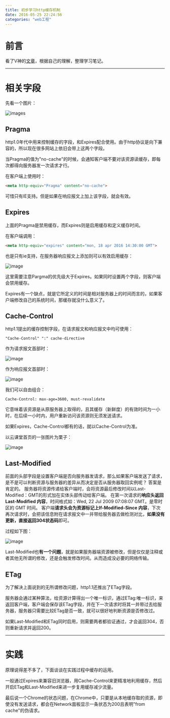 ```yaml
---
title: 初步学习http缓存机制
date: 2016-05-25 22:24:56
categories: "web工程"
---
```


# **前言**

看了V神的[文章](http://www.cnblogs.com/vajoy/p/5341664.html)，根据自己的理解，整理学习笔记。

---

# **相关字段**

先看一个图片：

![images](/初步学习http缓存机制/1.png)


## **Pragma**


http1.0年代中用来控制缓存的字段，和Expires配合使用。由于http协议是向下兼容的，所以现在很多网站上依旧会带上这两个字段。

当Pragma的值为"no-cache"的时候，会通知客户端不要对该资源读缓存，即每次都得向服务器发一次请求才行。

在客户端上使用时：

``` html
<meta http-equiv="Pragma" content="no-cache">
```

可惜只有IE支持。但是如果在响应报文上加上该字段，就会有效。

## **Expires**

上面的Pragma是禁用缓存，而Expires则是启用缓存和定义缓存时间。

在客户端调用：

``` html
<meta http-equiv="expires" content="mon, 18 apr 2016 14:30:00 GMT">
```

也是只有ie支持，在服务器响应报文上添加则可以有效启用缓存：

![image](/初步学习http缓存机制/2.png)

这里需要注意Pargma的优先级大于Expires。如果同时设置两个字段，则客户端会禁用缓存。

Expires有一个缺点，就是它所定义的时间是相对服务器上的时间而言的，如果客户端修改自己的系统时间，那缓存就没什么意义了。

## **Cache-Control**

http1.1提出的缓存控制字段，在请求报文和响应报文中均可使用：
```
"Cache-Control" ":" cache-directive
```

作为请求报文首部时：

![image](/初步学习http缓存机制/3.png)

作为响应报文首部时：

![image](/初步学习http缓存机制/4.png)

我们可以自由组合：

``` 
Cache-Control: max-age=3600, must-revalidate
```

它意味着该资源是从原服务器上取得的，且其缓存（新鲜度）的有效时间为一小时，在后续一小时内，用户重新访问该资源则无须发送请求。

如果Expires，Cache-Control都有的话，就以Cache-Control为准。

以云课堂首页的一张图片为栗子：

![image](/初步学习http缓存机制/5.png)

## **Last-Modified**

前面的头部字段是设置客户端是否向服务器发请求，那么如果客户端发送了请求，是不是可以判断资源与服务器的差异从而决定是否从服务器取回实例呢？
答案是肯定的。
服务器将资源传递给客户端时，会将资源最后修改时间以Last-Modified：GMT的形式加在实体头部传动给客户端。
在第一次请求的**响应头返回 Last-Modified 内容**，时间格式如：Wed, 22 Jul 2009 07:08:07 GMT。是零时区的 GMT 时间。
客户端**请求头会为资源标记上If-Modified-Since 内容**，下次再次请求时，会把该信息附在请求报文中一并带给服务器去做检测对比，**如果没有更新，直接返回304状态码**即可。

过程如下图：

![image](/初步学习http缓存机制/6.png)

Last-Modified也**有一个问题**，就是如果服务器端资源被修改，但是仅仅是注释或者其他无所谓的修改，还是会触发修改时间。从而造成没必要的网络传输。

## **ETag**

为了解决上面说到的无所谓修改问题，http1.1还推出了ETag字段。

服务器会通过某种算法，给资源计算得出一个唯一标识，通过ETag:唯一标识，来返回客户端，客户端会保存该ETag字段，并在下一次请求时将其一并带过去给服务器，服务器只需要比较ETag是否一致，就可以很好地判断资源是否修改过。

如果Last-Modified和ETag同时启用，则需要两者都验证通过，才会返回304，否则重新请求并返回200。


---

# **实践**

原理说得差不多了，下面谈谈在实践过程中缓存的运用。

一般通过Expires来兼容旧浏览器，用Cache-Control来更精准地利用缓存，然后开启ETag和Last-Modified来进一步复用缓存减少流量。

最后说一个Chrome的状态问题，在Chrome中，只要是从本地缓存取的资源，即使没有发送请求，都会在Network面板显示一条状态为200且表明"from cache"的伪请求。